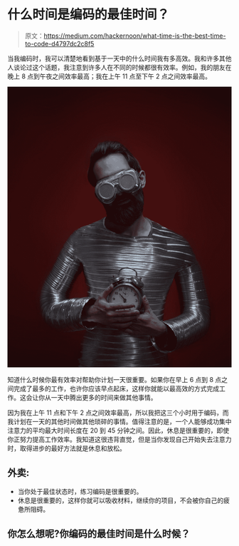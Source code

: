 # 什么时间是编码的最佳时间？

> 原文：<https://medium.com/hackernoon/what-time-is-the-best-time-to-code-d4797dc2c8f5>

当我编码时，我可以清楚地看到基于一天中的什么时间我有多高效。我和许多其他人谈论过这个话题，我注意到许多人在不同的时候都很有效率。例如，我的朋友在晚上 8 点到午夜之间效率最高；我在上午 11 点至下午 2 点之间效率最高。

![](img/05ccbf66c9ba25815c2f206b899e45e1.png)

知道什么时候你最有效率对帮助你计划一天很重要。如果你在早上 6 点到 8 点之间完成了最多的工作，也许你应该早点起床，这样你就能以最高效的方式完成工作。这会让你从一天中腾出更多的时间来做其他事情。

因为我在上午 11 点和下午 2 点之间效率最高，所以我把这三个小时用于编码，而我计划在一天的其他时间做其他琐碎的事情。值得注意的是，一个人能够成功集中注意力的平均最大时间长度在 20 到 45 分钟之间。因此，休息是很重要的，即使你正努力提高工作效率。我知道这很违背直觉，但是当你发现自己开始失去注意力时，取得进步的最好方法就是休息和放松。

## 外卖:

*   当你处于最佳状态时，练习编码是很重要的。
*   休息是很重要的，这样你就可以吸收材料，继续你的项目，不会被你自己的疲惫所阻碍。

## 你怎么想呢?你编码的最佳时间是什么时候？